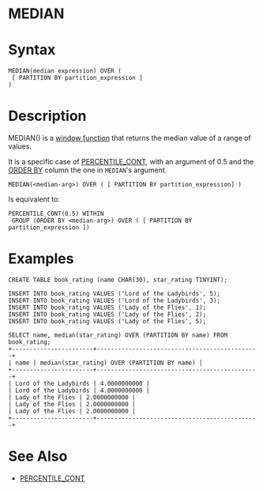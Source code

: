 # MEDIAN

#

# Syntax

```
MEDIAN(median expression) OVER (
 [ PARTITION BY partition_expression ] 
)
```

#

# Description

MEDIAN() is a [window function](window-functions-overview.md) that returns the median value of a range of values.

It is a specific case of [PERCENTILE_CONT](percentile_cont.md), with an argument of 0.5 and the [ORDER BY](../../../data-manipulation/selecting-data/order-by.md) column the one in `MEDIAN`'s argument.

```
MEDIAN(<median-arg>) OVER ( [ PARTITION BY partition_expression] )
```

Is equivalent to:

```
PERCENTILE_CONT(0.5) WITHIN 
 GROUP (ORDER BY <median-arg>) OVER ( [ PARTITION BY partition_expression ])
```

#

# Examples

```
CREATE TABLE book_rating (name CHAR(30), star_rating TINYINT);

INSERT INTO book_rating VALUES ('Lord of the Ladybirds', 5);
INSERT INTO book_rating VALUES ('Lord of the Ladybirds', 3);
INSERT INTO book_rating VALUES ('Lady of the Flies', 1);
INSERT INTO book_rating VALUES ('Lady of the Flies', 2);
INSERT INTO book_rating VALUES ('Lady of the Flies', 5);

SELECT name, median(star_rating) OVER (PARTITION BY name) FROM book_rating;
+-----------------------+----------------------------------------------+
| name | median(star_rating) OVER (PARTITION BY name) |
+-----------------------+----------------------------------------------+
| Lord of the Ladybirds | 4.0000000000 |
| Lord of the Ladybirds | 4.0000000000 |
| Lady of the Flies | 2.0000000000 |
| Lady of the Flies | 2.0000000000 |
| Lady of the Flies | 2.0000000000 |
+-----------------------+----------------------------------------------+
```

#

# See Also

* [PERCENTILE_CONT](percentile_cont.md)